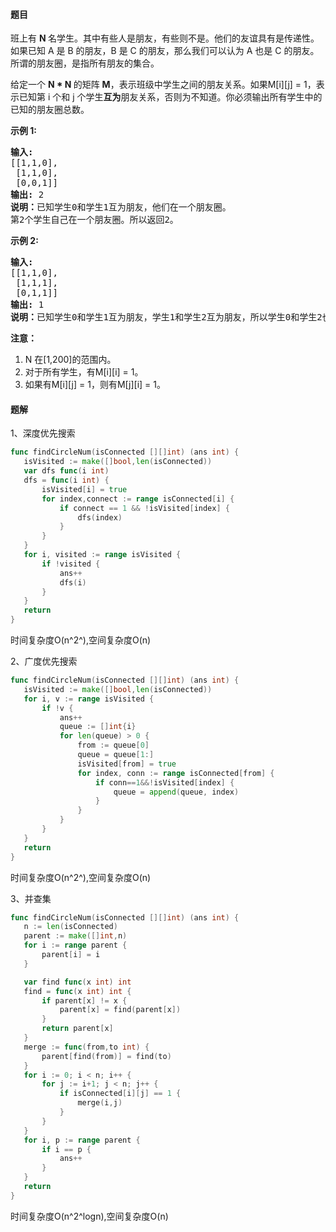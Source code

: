 #### 题目
<p>班上有&nbsp;<strong>N&nbsp;</strong>名学生。其中有些人是朋友，有些则不是。他们的友谊具有是传递性。如果已知 A 是 B&nbsp;的朋友，B 是 C&nbsp;的朋友，那么我们可以认为 A 也是 C&nbsp;的朋友。所谓的朋友圈，是指所有朋友的集合。</p>

<p>给定一个&nbsp;<strong>N * N&nbsp;</strong>的矩阵&nbsp;<strong>M</strong>，表示班级中学生之间的朋友关系。如果M[i][j] = 1，表示已知第 i 个和 j 个学生<strong>互为</strong>朋友关系，否则为不知道。你必须输出所有学生中的已知的朋友圈总数。</p>

<p><strong>示例 1:</strong></p>

<pre>
<strong>输入:</strong> 
[[1,1,0],
 [1,1,0],
 [0,0,1]]
<strong>输出:</strong> 2 
<strong>说明：</strong>已知学生0和学生1互为朋友，他们在一个朋友圈。
第2个学生自己在一个朋友圈。所以返回2。
</pre>

<p><strong>示例 2:</strong></p>

<pre>
<strong>输入:</strong> 
[[1,1,0],
 [1,1,1],
 [0,1,1]]
<strong>输出:</strong> 1
<strong>说明：</strong>已知学生0和学生1互为朋友，学生1和学生2互为朋友，所以学生0和学生2也是朋友，所以他们三个在一个朋友圈，返回1。
</pre>

<p><strong>注意：</strong></p>

<ol>
	<li>N 在[1,200]的范围内。</li>
	<li>对于所有学生，有M[i][i] = 1。</li>
	<li>如果有M[i][j] = 1，则有M[j][i] = 1。</li>
</ol>


 #### 题解
 1、深度优先搜索
 ```go
func findCircleNum(isConnected [][]int) (ans int) {
	isVisited := make([]bool,len(isConnected))
	var dfs func(i int)
	dfs = func(i int) {
		isVisited[i] = true
		for index,connect := range isConnected[i] {
			if connect == 1 && !isVisited[index] {
				dfs(index)
			}
		}
	}
	for i, visited := range isVisited {
		if !visited {
			ans++
			dfs(i)
		}
	}
	return
}
```
 时间复杂度O(n^2^),空间复杂度O(n)
 
 2、广度优先搜索
 ```go
func findCircleNum(isConnected [][]int) (ans int) {
	isVisited := make([]bool,len(isConnected))
	for i, v := range isVisited {
		if !v {
			ans++
			queue := []int{i}
			for len(queue) > 0 {
				from := queue[0]
				queue = queue[1:]
				isVisited[from] = true
				for index, conn := range isConnected[from] {
					if conn==1&&!isVisited[index] {
						queue = append(queue, index)
					}
				}
			}
		}
	}
	return
}
```
 时间复杂度O(n^2^),空间复杂度O(n)
 
 3、并查集
 ```go
func findCircleNum(isConnected [][]int) (ans int) {
	n := len(isConnected)
	parent := make([]int,n)
	for i := range parent {
		parent[i] = i
	}

	var find func(x int) int
	find = func(x int) int {
		if parent[x] != x {
			parent[x] = find(parent[x])
		}
		return parent[x]
	}
	merge := func(from,to int) {
		parent[find(from)] = find(to)
	}
	for i := 0; i < n; i++ {
		for j := i+1; j < n; j++ {
			if isConnected[i][j] == 1 {
				merge(i,j)
			}
		}
	}
	for i, p := range parent {
		if i == p {
			ans++
		}
	}
	return
}
```
 时间复杂度O(n^2^logn),空间复杂度O(n)